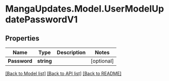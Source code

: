 # MangaUpdates.Model.UserModelUpdatePasswordV1

## Properties

Name | Type | Description | Notes
------------ | ------------- | ------------- | -------------
**Password** | **string** |  | [optional] 

[[Back to Model list]](../README.md#documentation-for-models) [[Back to API list]](../README.md#documentation-for-api-endpoints) [[Back to README]](../README.md)

